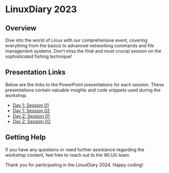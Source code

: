 # LinuxDiary 2023 

## Overview
Dive into the world of Linux with our comprehensive event, covering everything from the basics to advanced networking commands and file management systems. Don't miss the final and most crucial session on the sophisticated fishing technique!


## Presentation Links

Below are the links to the PowerPoint presentations for each session. These presentations contain valuable insights and code snippets used during the workshop.

- [Day 1: Session 01](https://www.canva.com/design/DAFnxbvL2HU/9_axgDSysezADWkhbIgrtA/edit)
- [Day 1: Session 02](https://www.canva.com/design/DAFm03G1WlA/llF-frpK1OTpYWqAphWEow/edit)
- [Day 2: Session 01](https://www.canva.com/design/DAFnxZdUWTg/wp4GwAgmisGksKpp7-aQNQ/edit)
- [Day 2: Session 02](https://www.canva.com/design/DAFnxe6I-r4/p36FCF7w78UbePc0yTDCyQ/edit)


## Getting Help

If you have any questions or need further assistance regarding the workshop content, feel free to reach out to the WLUG team.


Thank you for participating in the LinuxDiary 2024. Happy coding!
